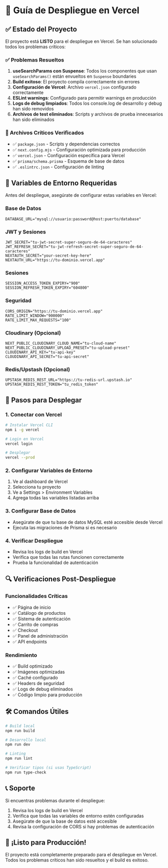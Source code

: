 # 🚀 Guía de Despliegue en Vercel

## ✅ Estado del Proyecto

El proyecto está **LISTO** para el despliegue en Vercel. Se han solucionado todos los problemas críticos:

### ✅ Problemas Resueltos

1. **useSearchParams con Suspense**: Todos los componentes que usan `useSearchParams()` están envueltos en `Suspense` boundaries
2. **Build exitoso**: El proyecto compila correctamente sin errores
3. **Configuración de Vercel**: Archivo `vercel.json` configurado correctamente
4. **ESLint warnings**: Configurado para permitir warnings en producción
5. **Logs de debug limpiados**: Todos los console.log de desarrollo y debug han sido removidos
6. **Archivos de test eliminados**: Scripts y archivos de prueba innecesarios han sido eliminados

### 📁 Archivos Críticos Verificados

- ✅ `package.json` - Scripts y dependencias correctos
- ✅ `next.config.mjs` - Configuración optimizada para producción
- ✅ `vercel.json` - Configuración específica para Vercel
- ✅ `prisma/schema.prisma` - Esquema de base de datos
- ✅ `.eslintrc.json` - Configuración de linting

## 🔧 Variables de Entorno Requeridas

Antes del despliegue, asegúrate de configurar estas variables en Vercel:

### Base de Datos
```
DATABASE_URL="mysql://usuario:password@host:puerto/database"
```

### JWT y Sesiones
```
JWT_SECRET="tu-jwt-secret-super-seguro-de-64-caracteres"
JWT_REFRESH_SECRET="tu-jwt-refresh-secret-super-seguro-de-64-caracteres"
NEXTAUTH_SECRET="your-secret-key-here"
NEXTAUTH_URL="https://tu-dominio.vercel.app"
```

### Sesiones
```
SESSION_ACCESS_TOKEN_EXPIRY="900"
SESSION_REFRESH_TOKEN_EXPIRY="604800"
```

### Seguridad
```
CORS_ORIGIN="https://tu-dominio.vercel.app"
RATE_LIMIT_WINDOW="900000"
RATE_LIMIT_MAX_REQUESTS="100"
```

### Cloudinary (Opcional)
```
NEXT_PUBLIC_CLOUDINARY_CLOUD_NAME="tu-cloud-name"
NEXT_PUBLIC_CLOUDINARY_UPLOAD_PRESET="tu-upload-preset"
CLOUDINARY_API_KEY="tu-api-key"
CLOUDINARY_API_SECRET="tu-api-secret"
```

### Redis/Upstash (Opcional)
```
UPSTASH_REDIS_REST_URL="https://tu-redis-url.upstash.io"
UPSTASH_REDIS_REST_TOKEN="tu_redis_token"
```

## 🚀 Pasos para Desplegar

### 1. Conectar con Vercel
```bash
# Instalar Vercel CLI
npm i -g vercel

# Login en Vercel
vercel login

# Desplegar
vercel --prod
```

### 2. Configurar Variables de Entorno
1. Ve al dashboard de Vercel
2. Selecciona tu proyecto
3. Ve a Settings > Environment Variables
4. Agrega todas las variables listadas arriba

### 3. Configurar Base de Datos
- Asegúrate de que tu base de datos MySQL esté accesible desde Vercel
- Ejecuta las migraciones de Prisma si es necesario

### 4. Verificar Despliegue
- Revisa los logs de build en Vercel
- Verifica que todas las rutas funcionen correctamente
- Prueba la funcionalidad de autenticación

## 🔍 Verificaciones Post-Despliegue

### Funcionalidades Críticas
- ✅ Página de inicio
- ✅ Catálogo de productos
- ✅ Sistema de autenticación
- ✅ Carrito de compras
- ✅ Checkout
- ✅ Panel de administración
- ✅ API endpoints

### Rendimiento
- ✅ Build optimizado
- ✅ Imágenes optimizadas
- ✅ Caché configurado
- ✅ Headers de seguridad
- ✅ Logs de debug eliminados
- ✅ Código limpio para producción

## 🛠️ Comandos Útiles

```bash
# Build local
npm run build

# Desarrollo local
npm run dev

# Linting
npm run lint

# Verificar tipos (si usas TypeScript)
npm run type-check
```

## 📞 Soporte

Si encuentras problemas durante el despliegue:

1. Revisa los logs de build en Vercel
2. Verifica que todas las variables de entorno estén configuradas
3. Asegúrate de que la base de datos esté accesible
4. Revisa la configuración de CORS si hay problemas de autenticación

## 🎉 ¡Listo para Producción!

El proyecto está completamente preparado para el despliegue en Vercel. Todos los problemas críticos han sido resueltos y el build es exitoso.

